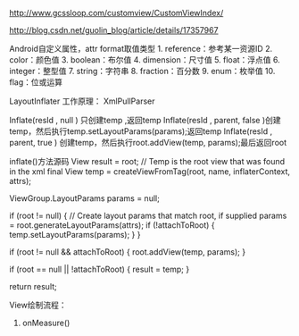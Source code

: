 http://www.gcssloop.com/customview/CustomViewIndex/

http://blog.csdn.net/guolin_blog/article/details/17357967

Android自定义属性，attr format取值类型
	1. reference：参考某一资源ID
	2. color：颜色值
	3. boolean：布尔值
	4. dimension：尺寸值
	5. float：浮点值
	6. integer：整型值
	7. string：字符串
	8. fraction：百分数
	9. enum：枚举值
	10. flag：位或运算
	
LayoutInflater 工作原理：
XmlPullParser


Inflate(resId , null ) 只创建temp ,返回temp
Inflate(resId , parent, false )创建temp，然后执行temp.setLayoutParams(params);返回temp
Inflate(resId , parent, true ) 创建temp，然后执行root.addView(temp, params);最后返回root

inflate()方法源码
 View result = root;
// Temp is the root view that was found in the xml
final View temp = createViewFromTag(root, name, inflaterContext, attrs);

ViewGroup.LayoutParams params = null;

if (root != null) {
	// Create layout params that match root, if supplied
	params = root.generateLayoutParams(attrs);
	if (!attachToRoot) {
		temp.setLayoutParams(params);
	}
  }
                  
if (root != null && attachToRoot) {
	root.addView(temp, params);
}

if (root == null || !attachToRoot) {
	result = temp;
}

return result;




View绘制流程：
1. onMeasure()
